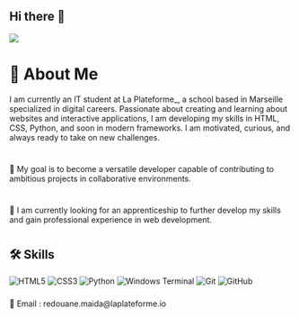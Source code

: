 ## Hi there 👋
<img src="https://files.oaiusercontent.com/file-Jh2KcwAuosBJp5B6XbGbNs?se=2024-11-27T11%3A00%3A53Z&sp=r&sv=2024-08-04&sr=b&rscc=max-age%3D604800%2C%20immutable%2C%20private&rscd=attachment%3B%20filename%3D0b5a583d-47d2-4d83-a414-1db66f422bb9.webp&sig=nGO5xkusuYvu3rthRMsk4IoHnOggSvmj/hH05LgZA3I%3D">


# 💫 About Me
I am currently an IT student at La Plateforme_, a school based in Marseille specialized in digital careers. Passionate about creating and learning about websites and interactive applications, I am developing my skills in HTML, CSS, Python, and soon in modern frameworks. I am motivated, curious, and always ready to take on new challenges. 
#
🎯 My goal is to become a versatile developer capable of contributing to ambitious projects in collaborative environments.
#
🚀 I am currently looking for an apprenticeship to further develop my skills and gain professional experience in web development.
#

## 🛠 Skills
![HTML5](https://img.shields.io/badge/html5-%23E34F26.svg?style=for-the-badge&logo=html5&logoColor=white)
![CSS3](https://img.shields.io/badge/css3-%231572B6.svg?style=for-the-badge&logo=css3&logoColor=white)
![Python](https://img.shields.io/badge/python-3670A0?style=for-the-badge&logo=python&logoColor=ffdd54)
![Windows Terminal](https://img.shields.io/badge/Windows%20Terminal-%234D4D4D.svg?style=for-the-badge&logo=windows-terminal&logoColor=white)
![Git](https://img.shields.io/badge/git-%23F05033.svg?style=for-the-badge&logo=git&logoColor=white)
![GitHub](https://img.shields.io/badge/github-%23121011.svg?style=for-the-badge&logo=github&logoColor=white)

###

<p align="left">📧 Email : redouane.maida@laplateforme.io</p>

###
